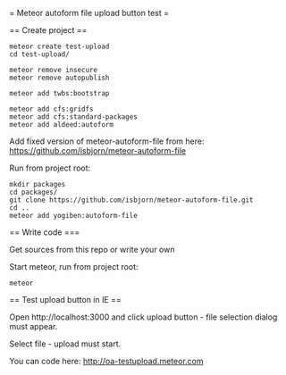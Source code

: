 = Meteor autoform file upload button test =

== Create project ==

```
meteor create test-upload
cd test-upload/

meteor remove insecure
meteor remove autopublish

meteor add twbs:bootstrap

meteor add cfs:gridfs
meteor add cfs:standard-packages
meteor add aldeed:autoform
```

Add fixed version of meteor-autoform-file from here:
https://github.com/isbjorn/meteor-autoform-file


Run from project root:

```
mkdir packages
cd packages/
git clone https://github.com/isbjorn/meteor-autoform-file.git
cd ..
meteor add yogiben:autoform-file
```


== Write code ===

Get sources from this repo or write your own

Start meteor, run from project root:

```
meteor
```

== Test upload button in IE ==

Open http://localhost:3000 and click upload button - file selection dialog must appear.

Select file - upload must start.

You can code here: http://oa-testupload.meteor.com
